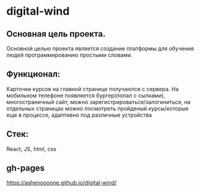 # digital-wind

## Основная цель проекта.

Основной целью проекта является создание платформы для обучения людей программированию простыми словами.

## Функционал:
Карточки курсов на главной странице получаются с сервера. На мобильном телефоне появляется бургер(попап с сылками), многостраничный сайт,
можно зарегистрироваться/залогиниться, на отдельных страницах можно посмотреть пройденый курсы/которые еще в процессе, адаптивно под различные устройства

## Стек: 
React, JS, html, css

## gh-pages
https://ashenoooone.github.io/digital-wind/
